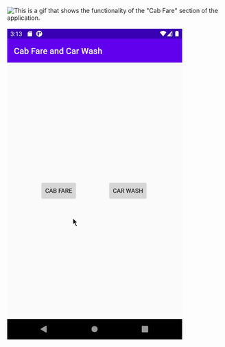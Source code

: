 
  ![This is a gif that shows the functionality of the "Cab Fare" section of the application.](/res/carwash.gif)  
  \
  ![This is a gif that shows the functionality of the "Car Wash" section of the application. ](res/cabfare.gif)

